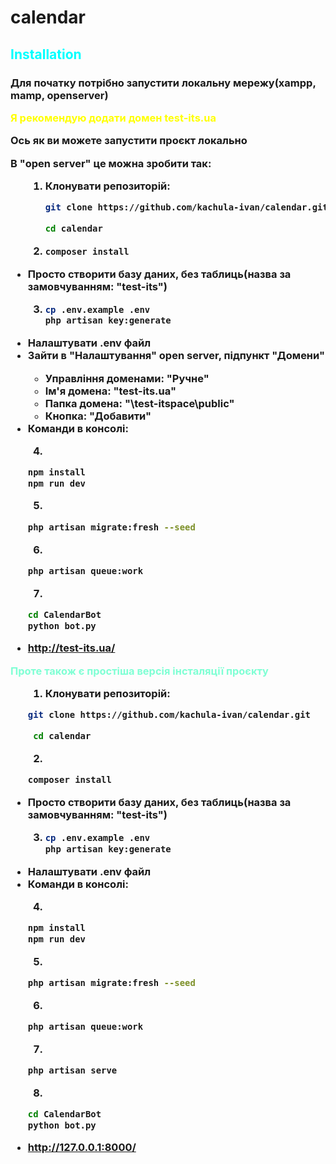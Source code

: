 # calendar
<h2 style="color:cyan">Installation</h2>
<h3>Для початку потрібно запустити локальну мережу(xampp, mamp, openserver)</p>
<p style="color:yellow">Я рекомендую додати домен <b>test-its.ua</b><p>
<p>Ось як ви можете запустити проєкт локально</p>
<p>В "open server" це можна зробити так:<p>
<ul>

1. Клонувати репозиторій:
    ```sh
    git clone https://github.com/kachula-ivan/calendar.git
    ```
     ```sh
     cd calendar
     ``` 

2. 
    ```sh
    composer install
    ``` 
<li>  Просто створити базу даних, без таблиць(назва за замовчуванням: "test-its")</li>

3. 
    ```sh
    cp .env.example .env
    php artisan key:generate
    ```
    
<li>  Налаштувати .env файл</li>
<li>  Зайти в "Налаштування" open server, підпункт "Домени"</li>
<ul>
    <li> Управління доменами: "Ручне"</li>
    <li> Ім'я домена: "test-its.ua"</li>
    <li> Папка домена: "\test-itspace\public"</li>
    <li> Кнопка: "Добавити"</li>
</ul>
<li>  Команди в консолі:</li>

4.
 ```sh
 npm install
 npm run dev
 ``` 

5.
 ```sh
 php artisan migrate:fresh --seed
 ``` 

6.
 ```sh
 php artisan queue:work
 ``` 

7.
 ```sh
 cd CalendarBot
 python bot.py
 ```

<li> <a href="http://test-its.ua/">http://test-its.ua/</a> </li>
</ul>
<p style="color:aquamarine">Проте також є простіша версія інсталяції проєкту<p>
<ul>

1. Клонувати репозиторій:
```sh
git clone https://github.com/kachula-ivan/calendar.git
```
```sh
 cd calendar
``` 


2.
 ```sh
 composer install
 ``` 
<li>  Просто створити базу даних, без таблиць(назва за замовчуванням: "test-its")</li>

3. 
    ```sh
    cp .env.example .env
    php artisan key:generate
    ```
    
<li>  Налаштувати .env файл</li>

<li>  Команди в консолі:</li>

4.
 ```sh
 npm install
 npm run dev
 ``` 

5.
 ```sh
 php artisan migrate:fresh --seed
 ``` 

6.
 ```sh
 php artisan queue:work
 ``` 

7.
 ```sh
php artisan serve
 ``` 

8.
 ```sh
 cd CalendarBot
 python bot.py
 ```

<li> <a href="http://127.0.0.1:8000/">http://127.0.0.1:8000/</a> </li>
</ul>

